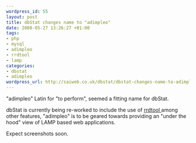 ```yaml
--- 
wordpress_id: 55
layout: post
title: dbStat changes name to "adimpleo"
date: 2008-05-27 13:26:27 +01:00
tags: 
- php
- mysql
- adimpleo
- rrdtool
- lamp
categories: 
- dbstat
- adimpleo
wordpress_url: http://saiweb.co.uk/dbstat/dbstat-changes-name-to-adimpleo
---
```

<div style=''>"adimpleo" Latin for "to perform", seemed a fitting name for dbStat.

dbStat is currently being re-worked to include the use of <a href="http://oss.oetiker.ch/rrdtool/">rrdtool </a> among other features, "adimpleo" is to be geared towards providing an "under the hood" view of LAMP based web applications.

Expect screenshots soon.

</div>
